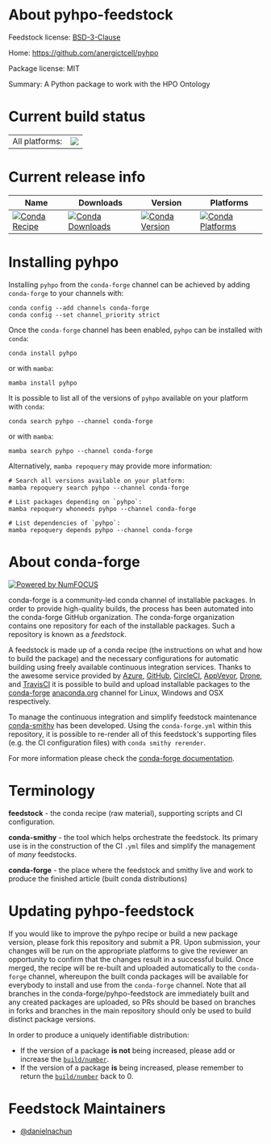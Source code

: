 About pyhpo-feedstock
=====================

Feedstock license: [BSD-3-Clause](https://github.com/conda-forge/pyhpo-feedstock/blob/main/LICENSE.txt)

Home: https://github.com/anergictcell/pyhpo

Package license: MIT

Summary: A Python package to work with the HPO Ontology

Current build status
====================


<table><tr><td>All platforms:</td>
    <td>
      <a href="https://dev.azure.com/conda-forge/feedstock-builds/_build/latest?definitionId=25131&branchName=main">
        <img src="https://dev.azure.com/conda-forge/feedstock-builds/_apis/build/status/pyhpo-feedstock?branchName=main">
      </a>
    </td>
  </tr>
</table>

Current release info
====================

| Name | Downloads | Version | Platforms |
| --- | --- | --- | --- |
| [![Conda Recipe](https://img.shields.io/badge/recipe-pyhpo-green.svg)](https://anaconda.org/conda-forge/pyhpo) | [![Conda Downloads](https://img.shields.io/conda/dn/conda-forge/pyhpo.svg)](https://anaconda.org/conda-forge/pyhpo) | [![Conda Version](https://img.shields.io/conda/vn/conda-forge/pyhpo.svg)](https://anaconda.org/conda-forge/pyhpo) | [![Conda Platforms](https://img.shields.io/conda/pn/conda-forge/pyhpo.svg)](https://anaconda.org/conda-forge/pyhpo) |

Installing pyhpo
================

Installing `pyhpo` from the `conda-forge` channel can be achieved by adding `conda-forge` to your channels with:

```
conda config --add channels conda-forge
conda config --set channel_priority strict
```

Once the `conda-forge` channel has been enabled, `pyhpo` can be installed with `conda`:

```
conda install pyhpo
```

or with `mamba`:

```
mamba install pyhpo
```

It is possible to list all of the versions of `pyhpo` available on your platform with `conda`:

```
conda search pyhpo --channel conda-forge
```

or with `mamba`:

```
mamba search pyhpo --channel conda-forge
```

Alternatively, `mamba repoquery` may provide more information:

```
# Search all versions available on your platform:
mamba repoquery search pyhpo --channel conda-forge

# List packages depending on `pyhpo`:
mamba repoquery whoneeds pyhpo --channel conda-forge

# List dependencies of `pyhpo`:
mamba repoquery depends pyhpo --channel conda-forge
```


About conda-forge
=================

[![Powered by
NumFOCUS](https://img.shields.io/badge/powered%20by-NumFOCUS-orange.svg?style=flat&colorA=E1523D&colorB=007D8A)](https://numfocus.org)

conda-forge is a community-led conda channel of installable packages.
In order to provide high-quality builds, the process has been automated into the
conda-forge GitHub organization. The conda-forge organization contains one repository
for each of the installable packages. Such a repository is known as a *feedstock*.

A feedstock is made up of a conda recipe (the instructions on what and how to build
the package) and the necessary configurations for automatic building using freely
available continuous integration services. Thanks to the awesome service provided by
[Azure](https://azure.microsoft.com/en-us/services/devops/), [GitHub](https://github.com/),
[CircleCI](https://circleci.com/), [AppVeyor](https://www.appveyor.com/),
[Drone](https://cloud.drone.io/welcome), and [TravisCI](https://travis-ci.com/)
it is possible to build and upload installable packages to the
[conda-forge](https://anaconda.org/conda-forge) [anaconda.org](https://anaconda.org/)
channel for Linux, Windows and OSX respectively.

To manage the continuous integration and simplify feedstock maintenance
[conda-smithy](https://github.com/conda-forge/conda-smithy) has been developed.
Using the ``conda-forge.yml`` within this repository, it is possible to re-render all of
this feedstock's supporting files (e.g. the CI configuration files) with ``conda smithy rerender``.

For more information please check the [conda-forge documentation](https://conda-forge.org/docs/).

Terminology
===========

**feedstock** - the conda recipe (raw material), supporting scripts and CI configuration.

**conda-smithy** - the tool which helps orchestrate the feedstock.
                   Its primary use is in the construction of the CI ``.yml`` files
                   and simplify the management of *many* feedstocks.

**conda-forge** - the place where the feedstock and smithy live and work to
                  produce the finished article (built conda distributions)


Updating pyhpo-feedstock
========================

If you would like to improve the pyhpo recipe or build a new
package version, please fork this repository and submit a PR. Upon submission,
your changes will be run on the appropriate platforms to give the reviewer an
opportunity to confirm that the changes result in a successful build. Once
merged, the recipe will be re-built and uploaded automatically to the
`conda-forge` channel, whereupon the built conda packages will be available for
everybody to install and use from the `conda-forge` channel.
Note that all branches in the conda-forge/pyhpo-feedstock are
immediately built and any created packages are uploaded, so PRs should be based
on branches in forks and branches in the main repository should only be used to
build distinct package versions.

In order to produce a uniquely identifiable distribution:
 * If the version of a package **is not** being increased, please add or increase
   the [``build/number``](https://docs.conda.io/projects/conda-build/en/latest/resources/define-metadata.html#build-number-and-string).
 * If the version of a package **is** being increased, please remember to return
   the [``build/number``](https://docs.conda.io/projects/conda-build/en/latest/resources/define-metadata.html#build-number-and-string)
   back to 0.

Feedstock Maintainers
=====================

* [@danielnachun](https://github.com/danielnachun/)

